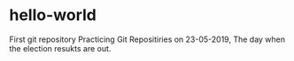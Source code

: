 # hello-world
First git repository 
Practicing Git Repositiries on 23-05-2019, The day when the election resukts are out.
